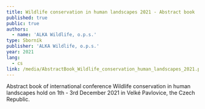 ```yaml
---
title: Wildlife conservation in human landscapes 2021 - Abstract book
published: true
public: true
authors:
  - name: 'ALKA Wildlife, o.p.s.'
type: Sborník
publisher: 'ALKA Wildlife, o.p.s.'
year: 2021
lang:
  - cs
link: /media/AbstractBook_Wildlife_conservation_human_landscapes_2021.pdf
---
```

Abstract book of international conference Wildlife conservation in human landscapes hold on 1th - 3rd December 2021 in Velké Pavlovice, the Czech Republic.
